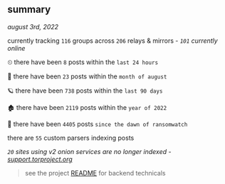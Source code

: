 
## summary
_august 3rd, 2022_

currently tracking `116` groups across `206` relays & mirrors - _`101` currently online_

⏲ there have been `8` posts within the `last 24 hours`

🦈 there have been `23` posts within the `month of august`

🪐 there have been `738` posts within the `last 90 days`

🏚 there have been `2119` posts within the `year of 2022`

🦕 there have been `4405` posts `since the dawn of ransomwatch`

there are `55` custom parsers indexing posts

_`20` sites using v2 onion services are no longer indexed - [support.torproject.org](https://support.torproject.org/onionservices/v2-deprecation/)_

> see the project [README](https://github.com/joshhighet/ransomwatch#ransomwatch--) for backend technicals
